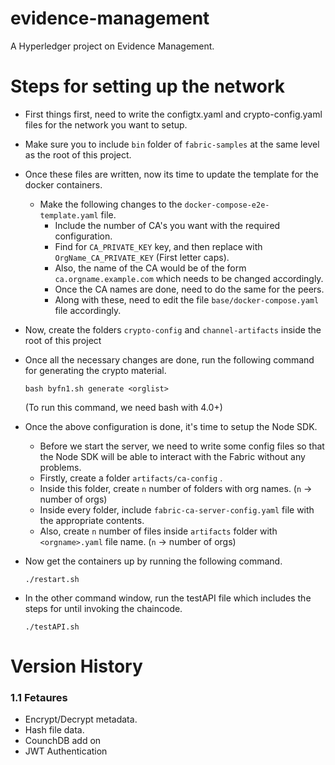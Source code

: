 # evidence-management
 A Hyperledger project on Evidence Management.

# Steps for setting up the network

* First things first, need to write the configtx.yaml and crypto-config.yaml files for the network you want to setup.

* Make sure you to include `bin` folder of `fabric-samples` at the same level as the root of this project.

* Once these files are written, now its time to update the template for the docker containers.

  * Make the following changes to the `docker-compose-e2e-template.yaml` file.
    * Include the number of CA's you want with the required configuration.
    * Find for `CA_PRIVATE_KEY` key, and then replace with `OrgName_CA_PRIVATE_KEY` (First letter caps).
    * Also, the name of the CA would be of the form `ca.orgname.example.com` which needs to be changed accordingly.
    * Once the CA names are done, need to do the same for the peers.
    * Along with these, need to edit the file `base/docker-compose.yaml` file accordingly.

* Now, create the folders `crypto-config` and `channel-artifacts` inside the root of this project

* Once all the necessary changes are done, run the following command for generating the crypto material.

  `bash byfn1.sh generate <orglist>`

  (To run this command, we need bash with 4.0+)

* Once the above configuration is done, it's time to setup the Node SDK.

  * Before we start the server, we need to write some config files so that the Node SDK will be able to interact with the Fabric without any problems.
  * Firstly, create a folder `artifacts/ca-config` .
  * Inside this folder, create `n` number of folders with org names. (`n` -> number of orgs)
  * Inside every folder, include `fabric-ca-server-config.yaml` file with the appropriate contents.
  * Also, create `n` number of files inside `artifacts` folder with `<orgname>.yaml` file name. (`n` -> number of orgs)

* Now get the containers up by running the following command.

  `./restart.sh`

* In the other command window, run the testAPI file which includes the steps for until invoking the chaincode.

  `./testAPI.sh`

# Version History

### 1.1 Fetaures

* Encrypt/Decrypt metadata.
* Hash file data.
* CounchDB add on
* JWT Authentication



